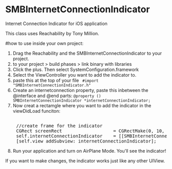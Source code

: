 SMBInternetConnectionIndicator
==============================

Internet Connection Indicator for iOS application

This class uses Reachability by Tony Million. 

#how to use inside your own project: 
1. Drag the Reachability and the SMBInternetConnectionIndicator to your project. 
2. to your project > build phases > link binary with libraries 
3. Click the plus. Then select SystemConfiguration.framework 
4. Select the ViewController you want to add the indicator to. 
5. paste this at the top of your file <code> #import "SMBInternetConnectionIndicator.h" </code>
6. Create an internetconnection property, paste this inbetween the @interface and @end parts: 
   <code>@property () SMBInternetConnectionIndicator *internetConnectionIndicator;</code>
7. Now creat a rectamgle where you want to add the indicator in the viewDidLoad funciton: 
<pre> 
    //create frame for the indicator
    CGRect screenRect                   = CGRectMake(0, 10, 320, 30);
    self.internetConnectionIndicator    = [[SMBInternetConnectionIndicator alloc] initWithFrame:screenRect];
    [self.view addSubview:_internetConnectionIndicator];
</pre> 
8. Run your application and turn on AirPlane Mode. You'll see the indicator! 

If you want to make changes, the indicator works just like any other UIView. 
